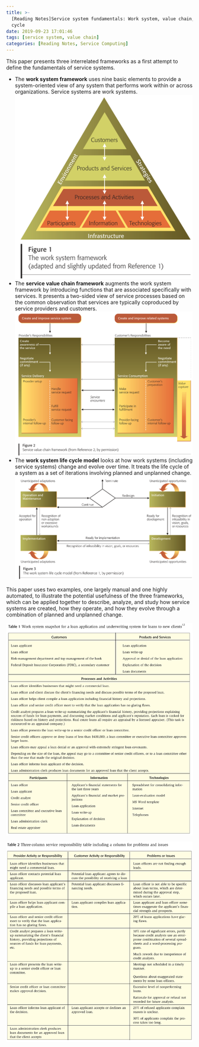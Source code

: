 ```yaml
---
title: >-
  [Reading Notes]Service system fundamentals: Work system, value chain, and life
  cycle
date: 2019-09-23 17:01:46
tags: [service system, value chain]
categories: [Reading Notes, Service Computing]
---
```


This paper presents three interrelated frameworks as a first attempt to define the fundamentals of service systems.

- The **work system framework** uses nine basic elements to provide a system-oriented view of any system that performs work within or across organizations. Service systems are work systems.
![](https://raw.githubusercontent.com/imonce/imgs/master/20190923165345.png)
- The **service value chain framework** augments the work system framework by introducing functions that are associated specifically with services. It presents a two-sided view of service processes based on the common observation that services are typically coproduced by service providers and customers.
![](https://raw.githubusercontent.com/imonce/imgs/master/20190923165509.png)
- The **work system life cycle model** looks at how work systems (including service systems) change and evolve over time. It treats the life cycle of a system as a set of iterations involving planned and unplanned change.
![](https://raw.githubusercontent.com/imonce/imgs/master/20190923165759.png)



This paper uses two examples, one largely manual and one highly automated, to illustrate the potential usefulness of the three frameworks, which can be applied together to describe, analyze, and study how service systems are created, how they operate, and how they evolve through a combination of planned and unplanned change.

![](https://raw.githubusercontent.com/imonce/imgs/master/20190923165943.png)

![](https://raw.githubusercontent.com/imonce/imgs/master/20190923170026.png)